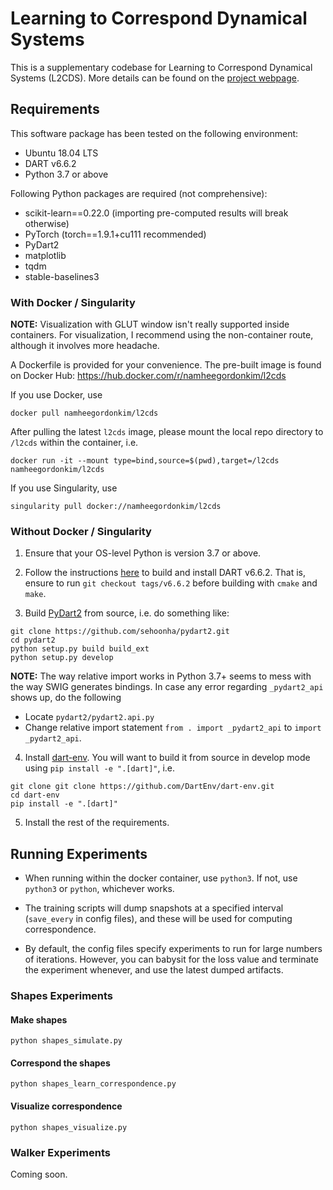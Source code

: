 # Learning to Correspond Dynamical Systems

This is a supplementary codebase for Learning to Correspond Dynamical Systems (L2CDS). More details can be found on the [project webpage](https://sites.google.com/view/l2cds).

## Requirements

This software package has been tested on the following environment:

* Ubuntu 18.04 LTS
* DART v6.6.2
* Python 3.7 or above

Following Python packages are required (not comprehensive):
* scikit-learn==0.22.0 (importing pre-computed results will break otherwise)
* PyTorch (torch==1.9.1+cu111 recommended)
* PyDart2
* matplotlib
* tqdm
* stable-baselines3

### With Docker / Singularity

**NOTE:** Visualization with GLUT window isn't really supported inside containers. For visualization, I recommend using the non-container route, although it involves more headache.

A Dockerfile is provided for your convenience. The pre-built image is found on Docker Hub: https://hub.docker.com/r/namheegordonkim/l2cds

If you use Docker, use

```
docker pull namheegordonkim/l2cds
```

After pulling the latest `l2cds` image, please mount the local repo directory to `/l2cds` within the container, i.e.

```
docker run -it --mount type=bind,source=$(pwd),target=/l2cds namheegordonkim/l2cds
```

If you use Singularity, use

```
singularity pull docker://namheegordonkim/l2cds
```

### Without Docker / Singularity

1. Ensure that your OS-level Python is version 3.7 or above.

2. Follow the instructions [here](https://dartsim.github.io/install_dart_on_ubuntu.html#build-and-install-dart) to build and install DART v6.6.2. That is, ensure to run `git checkout tags/v6.6.2` before building with `cmake` and `make`.

3. Build [PyDart2](https://github.com/sehoonha/pydart2) from source, i.e. do something like:

```
git clone https://github.com/sehoonha/pydart2.git
cd pydart2
python setup.py build build_ext
python setup.py develop
```

**NOTE:** The way relative import works in Python 3.7+ seems to mess with the way SWIG generates bindings. In case any error regarding `_pydart2_api` shows up, do the following
* Locate `pydart2/pydart2.api.py`
* Change relative import statement `from . import _pydart2_api` to `import _pydart2_api`.

4. Install [dart-env](https://github.com/DartEnv/dart-env.git). You will want to build it from source in develop mode using `pip install -e ".[dart]"`, i.e.

```
git clone git clone https://github.com/DartEnv/dart-env.git
cd dart-env
pip install -e ".[dart]"
```

5. Install the rest of the requirements.

## Running Experiments

* When running within the docker container, use `python3`. If not, use `python3` or `python`, whichever works. 

* The training scripts will dump snapshots at a specified interval (`save_every` in config files), and these will be used for computing correspondence.

* By default, the config files specify experiments to run for large numbers of iterations. However, you can babysit for the loss value and terminate the experiment whenever, and use the latest dumped artifacts.

### Shapes Experiments

#### Make shapes

```
python shapes_simulate.py
```

#### Correspond the shapes

```
python shapes_learn_correspondence.py
```

#### Visualize correspondence

```
python shapes_visualize.py
```

### Walker Experiments

Coming soon.
